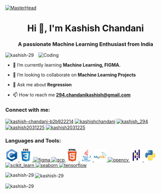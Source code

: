 [![MasterHead](https://www.persistent.com/wp-content/uploads/2019/08/blog-banner-Microsoft-Azure-A-Great-Contender-in-the-ML-Platform-Race-scaled.jpg)](https://Kashish-29.io)
<h1 align="center">Hi 👋, I'm Kashish Chandani</h1>
<h3 align="center">A passionate Machine Learning Enthusiast from India</h3>
<img align= "right" alt="Coding" width= "400" src="https://miro.medium.com/max/1400/1*qdAW1TjCN57h1lbuuzvchg.gif">

<p align="left"> <img src="https://komarev.com/ghpvc/?username=kashish-29&label=Profile%20views&color=0e75b6&style=flat" alt="kashish-29" /> </p>

- 🌱 I’m currently learning **Machine Learning, FIGMA.**

- 👯 I’m looking to collaborate on **Machine Learning Projects**

- 💬 Ask me about **Regression**

- 📫 How to reach me **294.chandanikashish@gmail.com**

<h3 align="left">Connect with me:</h3>
<p align="left">
<a href="https://linkedin.com/in/kashish-chandani-b2b922214" target="blank"><img align="center" src="https://raw.githubusercontent.com/rahuldkjain/github-profile-readme-generator/master/src/images/icons/Social/linked-in-alt.svg" alt="kashish-chandani-b2b922214" height="30" width="40" /></a>
<a href="https://www.behance.net/kashishchandani" target="blank"><img align="center" src="https://raw.githubusercontent.com/rahuldkjain/github-profile-readme-generator/master/src/images/icons/Social/behance.svg" alt="kashishchandani" height="30" width="40" /></a>
<a href="https://www.codechef.com/users/kashish_294" target="blank"><img align="center" src="https://cdn.jsdelivr.net/npm/simple-icons@3.1.0/icons/codechef.svg" alt="kashish_294" height="30" width="40" /></a>
<a href="https://www.hackerrank.com/kashish2031225" target="blank"><img align="center" src="https://raw.githubusercontent.com/rahuldkjain/github-profile-readme-generator/master/src/images/icons/Social/hackerrank.svg" alt="kashish2031225" height="30" width="40" /></a>
<a href="https://auth.geeksforgeeks.org/user/kashish2031225" target="blank"><img align="center" src="https://raw.githubusercontent.com/rahuldkjain/github-profile-readme-generator/master/src/images/icons/Social/geeks-for-geeks.svg" alt="kashish2031225" height="30" width="40" /></a>
</p>

<h3 align="left">Languages and Tools:</h3>
<p align="left"> <a href="https://www.cprogramming.com/" target="_blank" rel="noreferrer"> <img src="https://raw.githubusercontent.com/devicons/devicon/master/icons/c/c-original.svg" alt="c" width="40" height="40"/> </a> <a href="https://www.w3schools.com/css/" target="_blank" rel="noreferrer"> <img src="https://raw.githubusercontent.com/devicons/devicon/master/icons/css3/css3-original-wordmark.svg" alt="css3" width="40" height="40"/> </a> <a href="https://www.figma.com/" target="_blank" rel="noreferrer"> <img src="https://www.vectorlogo.zone/logos/figma/figma-icon.svg" alt="figma" width="40" height="40"/> </a> <a href="https://cloud.google.com" target="_blank" rel="noreferrer"> <img src="https://www.vectorlogo.zone/logos/google_cloud/google_cloud-icon.svg" alt="gcp" width="40" height="40"/> </a> <a href="https://www.w3.org/html/" target="_blank" rel="noreferrer"> <img src="https://raw.githubusercontent.com/devicons/devicon/master/icons/html5/html5-original-wordmark.svg" alt="html5" width="40" height="40"/> </a> <a href="https://www.java.com" target="_blank" rel="noreferrer"> <img src="https://raw.githubusercontent.com/devicons/devicon/master/icons/java/java-original.svg" alt="java" width="40" height="40"/> </a> <a href="https://www.mysql.com/" target="_blank" rel="noreferrer"> <img src="https://raw.githubusercontent.com/devicons/devicon/master/icons/mysql/mysql-original-wordmark.svg" alt="mysql" width="40" height="40"/> </a> <a href="https://opencv.org/" target="_blank" rel="noreferrer"> <img src="https://www.vectorlogo.zone/logos/opencv/opencv-icon.svg" alt="opencv" width="40" height="40"/> </a> <a href="https://pandas.pydata.org/" target="_blank" rel="noreferrer"> <img src="https://raw.githubusercontent.com/devicons/devicon/2ae2a900d2f041da66e950e4d48052658d850630/icons/pandas/pandas-original.svg" alt="pandas" width="40" height="40"/> </a> <a href="https://www.python.org" target="_blank" rel="noreferrer"> <img src="https://raw.githubusercontent.com/devicons/devicon/master/icons/python/python-original.svg" alt="python" width="40" height="40"/> </a> <a href="https://scikit-learn.org/" target="_blank" rel="noreferrer"> <img src="https://upload.wikimedia.org/wikipedia/commons/0/05/Scikit_learn_logo_small.svg" alt="scikit_learn" width="40" height="40"/> </a> <a href="https://seaborn.pydata.org/" target="_blank" rel="noreferrer"> <img src="https://seaborn.pydata.org/_images/logo-mark-lightbg.svg" alt="seaborn" width="40" height="40"/> </a> <a href="https://www.tensorflow.org" target="_blank" rel="noreferrer"> <img src="https://www.vectorlogo.zone/logos/tensorflow/tensorflow-icon.svg" alt="tensorflow" width="40" height="40"/> </a> </p>

<p><img align="left" src="https://github-readme-stats.vercel.app/api/top-langs?username=kashish-29&show_icons=true&locale=en&layout=compact" alt="kashish-29" /></p>

<p>&nbsp;<img align="center" src="https://github-readme-stats.vercel.app/api?username=kashish-29&show_icons=true&locale=en" alt="kashish-29" /></p>

<p><img align="center" src="https://github-readme-streak-stats.herokuapp.com/?user=kashish-29&" alt="kashish-29" /></p>
